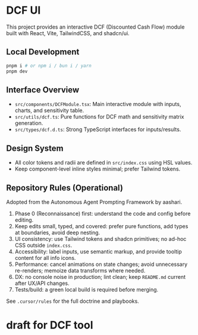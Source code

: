 # DCF UI

This project provides an interactive DCF (Discounted Cash Flow) module built with React, Vite, TailwindCSS, and shadcn/ui.

## Local Development

```bash
pnpm i # or npm i / bun i / yarn
pnpm dev
```

## Interface Overview

- `src/components/DCFModule.tsx`: Main interactive module with inputs, charts, and sensitivity table.
- `src/utils/dcf.ts`: Pure functions for DCF math and sensitivity matrix generation.
- `src/types/dcf.d.ts`: Strong TypeScript interfaces for inputs/results.

## Design System

- All color tokens and radii are defined in `src/index.css` using HSL values.
- Keep component-level inline styles minimal; prefer Tailwind tokens.

## Repository Rules (Operational)

Adopted from the Autonomous Agent Prompting Framework by aashari.

1. Phase 0 (Reconnaissance) first: understand the code and config before editing.
2. Keep edits small, typed, and covered: prefer pure functions, add types at boundaries, avoid deep nesting.
3. UI consistency: use Tailwind tokens and shadcn primitives; no ad-hoc CSS outside `index.css`.
4. Accessibility: label inputs, use semantic markup, and provide tooltip content for all info icons.
5. Performance: cancel animations on state changes; avoid unnecessary re-renders; memoize data transforms where needed.
6. DX: no console noise in production; lint clean; keep `README.md` current after UX/API changes.
7. Tests/build: a green local build is required before merging.

See `.cursor/rules` for the full doctrine and playbooks.

# draft for DCF tool
